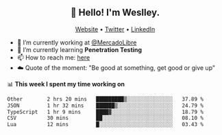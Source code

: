 <h2 align="center">👋 Hello! I'm Weslley.</h2>
<p align="center">
  <a href="http://weslleyneri.com.br">Website</a> •
  <a href="https://twitter.com/Weslley_Neri">Twitter</a> •
  <a href="https://www.linkedin.com/in/weslley-neri-3658908b">LinkedIn</a>
</p>


- 🔭 I’m currently working at [@MercadoLibre](https://github.com/mercadolibre)
- 🌱 I’m currently learning **Penetration Testing**
- 📫 How to reach me: [here](mailto:weslley39@gmail.com)
- ☁️ Quote of the moment: "Be good at something, get good or give up"

📊 **This week I spent my time working on**
<!--START_SECTION:waka-->

```txt
Other        2 hrs 20 mins   █████████▒░░░░░░░░░░░░░░░   37.89 %
JSON         1 hr 32 mins    ██████▒░░░░░░░░░░░░░░░░░░   24.79 %
TypeScript   1 hr 9 mins     ████▓░░░░░░░░░░░░░░░░░░░░   18.79 %
CSV          30 mins         ██░░░░░░░░░░░░░░░░░░░░░░░   08.10 %
Lua          12 mins         █░░░░░░░░░░░░░░░░░░░░░░░░   03.43 %
```

<!--END_SECTION:waka-->

<!-- Inspired by https://github.com/gruselhaus/gruselhaus -->